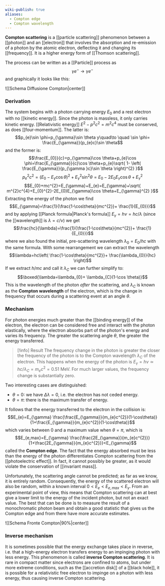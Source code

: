 ```yaml
---
wiki-publish: true
aliases:
  - Compton edge
  - Compton wavelength
---
```

**Compton scattering** is a [[particle scattering]] phenomenon between a [[photon]] and an [[electron]] that involves the absorption and re-emission of a photon by the atomic electron, deflecting it and changing its [[frequency]]. It is a higher energy form of [[Thomson scattering]].

The process can be written as a [[Particle]] process as
$$\gamma e^{-} \rightarrow \gamma e^{-}$$
and graphically it looks like this:

![[Schema Diffusione Compton|center]]
### Derivation
The system begins with a photon carrying energy $E_{0}$ and a rest electron with no [[kinetic energy]]. Since the photon is massless, it only carries kinetic energy. [[Relativistic energy]] $E^{2}-p^{2}c^{2}=m^{2}c^{4}$ must be conserved, as does [[four-momentum]]. The latter is:
$$p_{e}\sin \phi=p_{\gamma}\sin \theta y\quad\to \quad \sin \phi= \frac{E_{\gamma}}{p_{e}c}\sin \theta$$
and the former is:
$$\frac{E_{0}}{c}=p_{\gamma}\cos \theta+p_{e}\cos \phi=\frac{E_{\gamma}}{c}\cos \theta+p_{e}\sqrt{ 1- \left( \frac{E_{\gamma}}{p_{\gamma }c}\sin \theta \right)^{2} }$$
$$p_{e}^{2}c^{2}=(E_{0}-E_{\gamma}\cos \theta )^{2}+E_{\gamma}^{2}\sin ^{2}\theta=E_{0}-2E_{0}E_{\gamma}\cos \theta+E_{\gamma}^{2}$$
$$E_{0}+mc^{2}=E_{\gamma}+E_{e}=E_{\gamma}+\sqrt{ m^{2}c^{4}+E_{0}^{2}-2E_{0}E_{\gamma}\cos \theta+E_{\gamma}^{2} }$$
Extracting the energy of the photon we find
$$E_{\gamma}=\frac{1}{\frac{1-\cos\theta}{mc^{2}}+ \frac{1}{E_{0}}}$$
and by applying [[Planck formula|Planck's formula]] $E_{\gamma}=h\nu=hc/\lambda$ (since the [[wavelength]] is $\lambda=c/\nu$) we get
$$\frac{hc}{\lambda}=\frac{1}{\frac{1-\cos\theta}{mc^{2}}+ \frac{1}{E_{0}}}$$
where we also found the initial, pre-scattering wavelength $\lambda_{0}=E_{0}/hc$ with the same formula. With some rearrangement we can extract the wavelength
$$\lambda=hc\left( \frac{1-\cos\theta}{mc^{2}}+ \frac{\lambda_{0}}{hc} \right)$$
If we extract $h/mc$ and call it $\lambda_{C}$ we can further simplify to:
$$\boxed{\lambda=\lambda_{0}+ \lambda_{C}(1-\cos \theta)}$$
This is the wavelength of the photon *after* the scattering, and $\lambda_{C}$ is known as the **Compton wavelength** of the electron, which is the change in frequency that occurs during a scattering event at an angle $\theta$.
### Mechanism
For photon energies much greater than the [[binding energy]] of the electron, the electron can be considered free and interact with the photon elastically, where the electron absorbs part of the photon's energy and varies its frequency. The greater the scattering angle $\theta$, the greater the energy transferred.

> [!info] Result
> The frequency change in the photon is greater the closer the frequency of the photon is to the Compton wavelength $\lambda_{C}$ of the electron. This happens when the energy of the photon is $E_{\gamma}=h\nu\simeq hc/\lambda_{C}=m_{e}c^{2}=0.51$ MeV. For much larger values, the frequency change is substantially zero.

Two interesting cases are distinguished:
- $\theta=0$: we have $\Delta \lambda=0$, i.e. the electron has not ceded energy.
- $\theta=\pi$: there is the maximum transfer of energy.

It follows that the energy transferred to the electron in the collision is:
$$E_{e}=E_{\gamma} \frac{\frac{E_{\gamma}}{m_{e}c^{2}}(1-\cos\theta)}{1+\frac{E_{\gamma}}{m_{e}c^{2}}(1-\cos\theta)}$$
which varies between 0 and a maximum value when $\theta=\pi$, which is
$$E_{e,max}=E_{\gamma} \frac{\frac{2E_{\gamma}}{m_{e}c^{2}}}{1+\frac{2E_{\gamma}}{m_{e}c^{2}}}<E_{\gamma}$$
called the **Compton edge**. The fact that the energy absorbed must be less than the energy of the photon differentiates Compton scattering from the [[photoelectric effect]]. In fact, it cannot possibly be greater, as it would violate the conservation of [[invariant mass]].

Unfortunately, the scattering angle cannot be predicted; as far as we know, it is entirely random. Consequently, the energy of the scattered electron will also be random, within a known interval $0<E_{e}<E_{e,max}<E_{\gamma}$. From an experimental point of view, this means that Compton scattering can at best give a lower limit to the energy of the incident photon, but not an exact value. The best that can be done is to measure the result of a monochromatic photon beam and obtain a good statistic that gives us the Compton edge and from there have more accurate estimates.

![[Schema Fronte Compton|90%|center]]
### Inverse mechanism
It is sometimes possible that the energy exchange takes place in reverse, i.e. that a high-energy electron transfers energy to an impinging photon with less energy. This phenomenon is called **inverse Compton scattering**. It is rare in compact matter since electrons are confined to atoms, but under more extreme conditions, such as the [[accretion disk]] of a [[black hole]], it is possible for a relativistic free electron to impinge on a photon with less energy, thus causing inverse Compton scattering.
